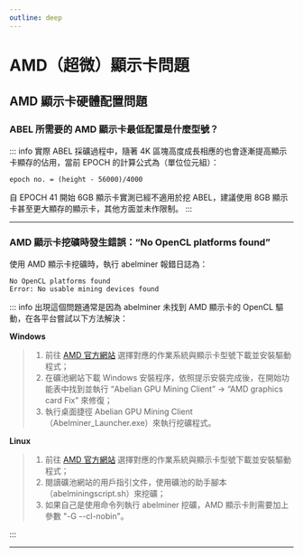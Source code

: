 ```yaml
---
outline: deep
---
```


# AMD（超微）顯示卡問題

## AMD 顯示卡硬體配置問題

### <Badge type="warning" text="問題" /> ABEL 所需要的 AMD 顯示卡最低配置是什麼型號？

::: info <Badge type="tip" text="答案" />
實際 ABEL 採礦過程中，隨著 4K 區塊高度成長相應的也會逐漸提高顯示卡顯存的佔用，當前 EPOCH 的計算公式為（單位位元組）：

`epoch no. = (height - 56000)/4000`

自 EPOCH 41 開始 6GB 顯示卡實測已經不適用於挖 ABEL，建議使用 8GB 顯示卡甚至更大顯存的顯示卡，其他方面並未作限制。
:::

---

### <Badge type="warning" text="問題" /> AMD 顯示卡挖礦時發生錯誤：“No OpenCL platforms found”
使用 AMD 顯示卡挖礦時，執行 abelminer 報錯日誌為：

```text
No OpenCL platforms found
Error: No usable mining devices found
```

::: info <Badge type="tip" text="答案" />
出現這個問題通常是因為 abelminer 未找到 AMD 顯示卡的 OpenCL 驅動，在各平台嘗試以下方法解決：

**Windows**

> 1. 前往 [AMD 官方網站](https://www.amd.com/zh-cn/support/download/drivers.html) 選擇對應的作業系統與顯示卡型號下載並安裝驅動程式；
> 2. 在礦池網站下載 Windows 安裝程序，依照提示安裝完成後，在開始功能表中找到並執行 “Abelian GPU Mining Client” -> “AMD graphics card Fix” 來修復；
> 3. 執行桌面捷徑 Abelian GPU Mining Client（Abelminer_Launcher.exe）來執行挖礦程式。

**Linux**

> 1. 前往 [AMD 官方網站](https://www.amd.com/zh-cn/support/download/drivers.html) 選擇對應的作業系統與顯示卡型號下載並安裝驅動程式；
> 2. 閱讀礦池網站的用戶指引文件，使用礦池的助手腳本（abelminingscript.sh）來挖礦；
> 3. 如果自己是使用命令列執行 abelminer 挖礦，AMD 顯示卡則需要加上參數 "-G --cl-nobin"。

:::

---